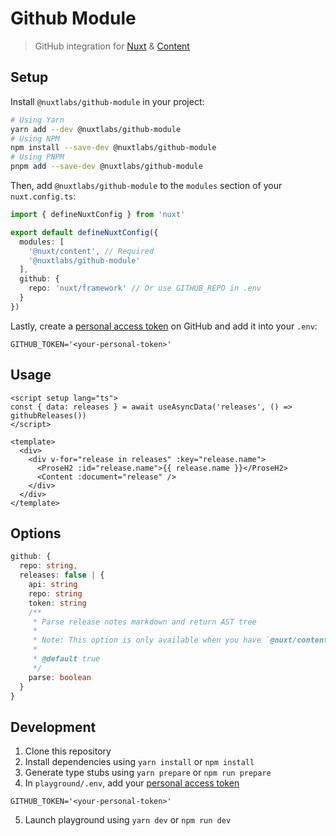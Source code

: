 # Github Module

> GitHub integration for [Nuxt](https://v3.nuxtjs.org) & [Content](https://content.nuxtjs.org)

## Setup

Install `@nuxtlabs/github-module` in your project:

```bash
# Using Yarn
yarn add --dev @nuxtlabs/github-module
# Using NPM
npm install --save-dev @nuxtlabs/github-module
# Using PNPM
pnpm add --save-dev @nuxtlabs/github-module
```

Then, add `@nuxtlabs/github-module` to the `modules` section of your `nuxt.config.ts`:

```ts
import { defineNuxtConfig } from 'nuxt'

export default defineNuxtConfig({
  modules: [
    '@nuxt/content', // Required
    '@nuxtlabs/github-module'
  ],
  github: {
    repo: 'nuxt/framework' // Or use GITHUB_REPO in .env
  }
})
```

Lastly, create a [personal access token](https://github.com/settings/tokens) on GitHub and add it into your `.env`:

```env
GITHUB_TOKEN='<your-personal-token>'
```

## Usage

```vue
<script setup lang="ts">
const { data: releases } = await useAsyncData('releases', () => githubReleases())
</script>

<template>
  <div>
    <div v-for="release in releases" :key="release.name">
      <ProseH2 :id="release.name">{{ release.name }}</ProseH2>
      <Content :document="release" />
    </div>
  </div>
</template>
```

## Options

```ts
github: {
  repo: string,
  releases: false | {
    api: string
    repo: string
    token: string
    /**
     * Parse release notes markdown and return AST tree
     *
     * Note: This option is only available when you have `@nuxt/content` installed in your project.
     *
     * @default true
     */
    parse: boolean
  }
}
```

## Development

1. Clone this repository
2. Install dependencies using `yarn install` or `npm install`
3. Generate type stubs using `yarn prepare` or `npm run prepare`
4. In `playground/.env`, add your [personal access token](https://github.com/settings/tokens)
  ```env
  GITHUB_TOKEN='<your-personal-token>'
  ```
5. Launch playground using `yarn dev` or `npm run dev`
